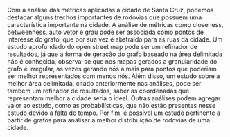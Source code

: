 Com a análise das métricas aplicadas à cidade de Santa Cruz, podemos destacar alguns trechos importantes de rodovias que possuem uma característica importante na cidade. A análise de métricas como closeness, betweenness, auto vetor e grau pode ser associada como pontos de interesse do grafo, que por sua vez é abstraído para as ruas da cidade. Um estudo aprofundado do open street map pode ser um refinador de resultados, já que a forma de geração do grafo baseado na área delimitada não é conhecida, observa-se que nos mapas gerados a granularidade do grafo é irregular, as vezes gerando nós a mais para pontos que poderiam ser melhor representados com menos nós. Além disso, um estudo sobre a melhor área delimitada, citado anteriormente nas análises, pode ser também um refinador de resultados, saber as coordenadas que representam melhor a cidade seria o ideal. Outras análises podem agregar valor ao estudo, como as probabilísticas, que não estão presentes nesse estudo devido a falta de tempo. Por fim, é possível um estudo pertinente a partir de grafos para analisar a melhor distribuição de rodovias de uma cidade.